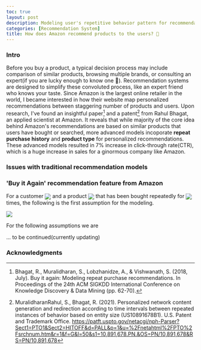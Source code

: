```yaml
---
toc: true
layout: post
description: Modeling user's repetitive behavior pattern for recommendation system
categories: [Recommendation System]
title: How does Amazon recommend products to the users? 🔎
---
```

### Intro

Before you buy a product, a typical decision process may include comparison of similar products, browsing multiple brands, or consulting an expert(if you are lucky enough to know one 🤔). Recommendation systems are designed to simplify these convoluted process, like an expert friend who knows your taste. Since Amazon is the largest online retailer in the world, I became interested in how their website map personalized recommendations between staggering number of products and users. Upon research, I've found an insightful paper[^1] and a patent[^2] from Rahul Bhagat, an applied scientist at Amazon. It reveals that while majority of the core idea behind Amazon's recommendations are based on similar products that users have bought or searched, more advanced models incoporate **repeat purchase history** and **product type** for personalized recommendations. These advanced models resulted in 7% increase in click-through rate(CTR), which is a huge increase in sales for a ginormous company like Amazon.


### Issues with traditional recommendation models



### 'Buy it Again' recommendation feature from Amazon
<!-- ![bia](https://github.com/repoofideas/blog/blob/master/images/amazon/bia.png?raw=true) -->

For a customer <img src="https://render.githubusercontent.com/render/math?math=C_{j} = -1" style = 'vertical-align:middle'> and a product <img src="https://render.githubusercontent.com/render/math?math=A_{i} = -1" style = 'vertical-align:middle'> that has been bought repeatedly for <img src="https://render.githubusercontent.com/render/math?math=k"  style = 'vertical-align:middle'> times, the following is the first assumption for the modeling.

<img src="https://render.githubusercontent.com/render/math?math=P_{A_{i}}\left(t_{k+1}=t \mid t_{1,}, t_{2,}, t_{3}, \ldots t_{k}\right)"> 

For the following assumptions we are 

... to be continued(currently updating)

### Acknowledgments
[^1]:Bhagat, R., Muralidharan, S., Lobzhanidze, A., & Vishwanath, S. (2018, July). Buy it again: Modeling repeat purchase recommendations. In Proceedings of the 24th ACM SIGKDD International Conference on Knowledge Discovery & Data Mining (pp. 62-70).
[^2]:MuralidharanRahul, S., Bhagat, R. (2021). Personalized network content generation and redirection according to time intervals between repeated instances of behavior based on entity size (US10891678B1). U.S. Patent and Trademark Office. https://patft.uspto.gov/netacgi/nph-Parser?Sect1=PTO1&Sect2=HITOFF&d=PALL&p=1&u=%2Fnetahtml%2FPTO%2Fsrchnum.htm&r=1&f=G&l=50&s1=10,891,678.PN.&OS=PN/10,891,678&RS=PN/10,891,678

